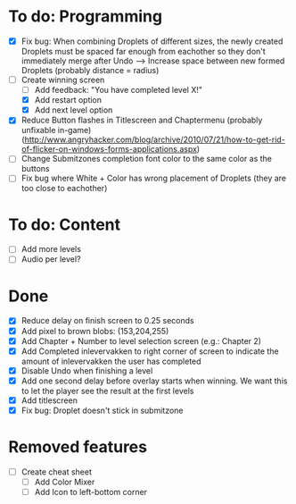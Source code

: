 # To do: Programming

- [X] Fix bug: When combining Droplets of different sizes, the newly created Droplets must be spaced far enough from eachother so they don't immediately merge after Undo --> Increase space between new formed Droplets (probably distance = radius)
- [ ] Create winning screen
    - [ ] Add feedback: "You have completed level X!"
    - [X] Add restart option
    - [X] Add next level option
- [X] Reduce Button flashes in Titlescreen and Chaptermenu (probably unfixable in-game) (http://www.angryhacker.com/blog/archive/2010/07/21/how-to-get-rid-of-flicker-on-windows-forms-applications.aspx)
- [ ] Change Submitzones completion font color to the same color as the buttons
- [ ] Fix bug where White + Color has wrong placement of Droplets (they are too close to eachother)

# To do: Content
- [ ] Add more levels
- [ ] Audio per level?

# Done
- [X] Reduce delay on finish screen to 0.25 seconds
- [X] Add pixel to brown blobs: (153,204,255)
- [X] Add Chapter + Number to level selection screen (e.g.: Chapter 2)
- [X] Add Completed inlevervakken to right corner of screen to indicate the amount of inlevervakken the user has completed
- [X] Disable Undo when finishing a level
- [X] Add one second delay before overlay starts when winning. We want this to let the player see the result at the first levels
- [X] Add titlescreen
- [X] Fix bug: Droplet doesn't stick in submitzone

# Removed features
- [ ] Create cheat sheet
    - [ ] Add Color Mixer
    - [ ] Add Icon to left-bottom corner
